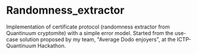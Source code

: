# Randomness_extractor
Implementation of certificate protocol (randomness extractor from Quantinuum cryptomite) with a simple error model. Started from the use-case solution proposed by my team, "Average Dodo enjoyers", at the ICTP-Quantinuum Hackathon.
